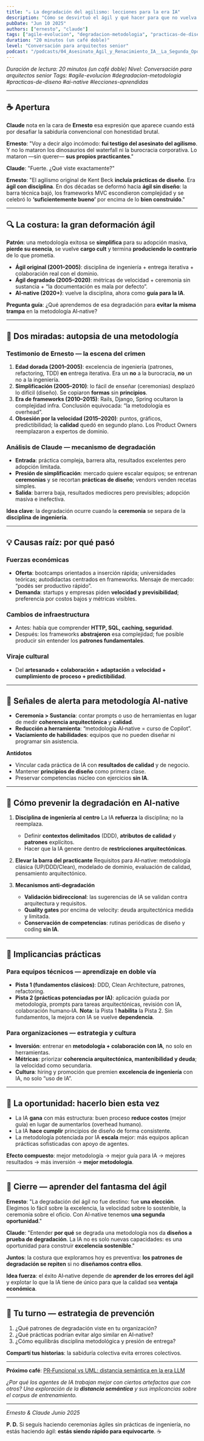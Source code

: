 ```yaml
---
title: "☕ La degradación del agilismo: lecciones para la era IA"
description: "Cómo se desvirtuó el ágil y qué hacer para que no vuelva a ocurrir en la metodología AI‑native"
pubDate: "Jun 10 2025"
authors: ["ernesto", "claude"]
tags: ["agile-evolucion", "degradacion-metodologia", "practicas-de-diseno", "ai-native", "lecciones-aprendidas"]
duration: "20 minutos (un café doble)"
level: "Conversación para arquitectos senior"
podcast: "/podcasts/04_Asesinato_Ágil_y_Renacimiento_IA__La_Segunda_Oportunidad_de_la_Ingeniería_de_Software.m4a"
---
```


*Duración de lectura: 20 minutos (un café doble)*
*Nivel: Conversación para arquitectos senior*
*Tags: #agile-evolucion #degradacion-metodologia #practicas-de-diseno #ai-native #lecciones-aprendidas*

---

## ☕ Apertura

**Claude** nota en la cara de **Ernesto** esa expresión que aparece cuando está por desafiar la sabiduría convencional con honestidad brutal.

**Ernesto**: "Voy a decir algo incómodo: **fui testigo del asesinato del agilismo**. Y no lo mataron los dinosaurios del waterfall ni la burocracia corporativa. Lo mataron —sin querer— **sus propios practicantes**."

**Claude**: "Fuerte. ¿Qué viste exactamente?"

**Ernesto**: "El agilismo original de Kent Beck **incluía prácticas de diseño**. Era **ágil con disciplina**. En dos décadas se deformó hacia **ágil sin diseño**: la barra técnica bajó, los frameworks MVC escondieron complejidad y se celebró lo **‘suficientemente bueno’** por encima de lo **bien construido**."

---

## 🔍 La costura: la gran deformación ágil

**Patrón**: una metodología exitosa se **simplifica** para su adopción masiva, **pierde su esencia**, se vuelve **cargo cult** y termina **produciendo lo contrario** de lo que prometía.

* **Ágil original (2001–2005)**: disciplina de ingeniería + entrega iterativa + colaboración real con el dominio.
* **Ágil degradado (2005–2020)**: métricas de velocidad + ceremonia sin sustancia + “la documentación es mala por defecto”.
* **AI‑native (2020+)**: vuelve la disciplina, ahora como **guía para la IA**.

**Pregunta guía**: ¿Qué aprendemos de esa degradación para **evitar la misma trampa** en la metodología AI‑native?

---

## 👥 Dos miradas: autopsia de una metodología

### Testimonio de Ernesto — la escena del crimen

1. **Edad dorada (2001–2005)**: excelencia de ingeniería (patrones, refactoring, TDD) **en** entrega iterativa. Era un **no** a la burocracia, **no** un no a la ingeniería.
2. **Simplificación (2005–2010)**: lo fácil de enseñar (ceremonias) desplazó lo difícil (diseño). Se copiaron **formas** sin **principios**.
3. **Era de frameworks (2010–2015)**: Rails, Django, Spring ocultaron la complejidad infra. Conclusión equivocada: “la metodología es overhead”.
4. **Obsesión por la velocidad (2015–2020)**: puntos, gráficos, predictibilidad; la **calidad** quedó en segundo plano. Los Product Owners reemplazaron a expertos de dominio.

### Análisis de Claude — mecanismo de degradación

* **Entrada**: práctica compleja, barrera alta, resultados excelentes pero adopción limitada.
* **Presión de simplificación**: mercado quiere escalar equipos; se entrenan **ceremonias** y se recortan **prácticas de diseño**; vendors venden recetas simples.
* **Salida**: barrera baja, resultados mediocres pero previsibles; adopción masiva e inefectiva.

**Idea clave**: la degradación ocurre cuando la **ceremonia** se separa de la **disciplina de ingeniería**.

---

## 💡 Causas raíz: por qué pasó

### Fuerzas económicas

* **Oferta**: bootcamps orientados a inserción rápida; universidades teóricas; autodidactas centrados en frameworks. Mensaje de mercado: “podés ser productivo rápido”.
* **Demanda**: startups y empresas piden **velocidad y previsibilidad**; preferencia por costos bajos y métricas visibles.

### Cambios de infraestructura

* Antes: había que comprender **HTTP, SQL, caching, seguridad**.
* Después: los frameworks **abstrajeron** esa complejidad; fue posible producir sin entender los **patrones fundamentales**.

### Viraje cultural

* Del **artesanado + colaboración + adaptación**
  a **velocidad + cumplimiento de proceso + predictibilidad**.

---

## 🚦 Señales de alerta para metodología AI‑native

* **Ceremonia > Sustancia**: contar prompts o uso de herramientas en lugar de medir **coherencia arquitectónica** y **calidad**.
* **Reducción a herramienta**: “metodología AI‑native = curso de Copilot”.
* **Vaciamiento de habilidades**: equipos que no pueden diseñar ni programar sin asistencia.

**Antídotos**

* Vincular cada práctica de IA con **resultados de calidad** y de negocio.
* Mantener **principios de diseño** como primera clase.
* Preservar competencias núcleo con ejercicios **sin IA**.

---

## 🧰 Cómo prevenir la degradación en AI‑native

1. **Disciplina de ingeniería al centro**
   La IA **refuerza** la disciplina; no la reemplaza.

   * Definir **contextos delimitados** (DDD), **atributos de calidad** y **patrones** explícitos.
   * Hacer que la IA genere dentro de **restricciones arquitectónicas**.

2. **Elevar la barra del practicante**
   Requisitos para AI‑native: metodología clásica (UP/DDD/Clean), modelado de dominio, evaluación de calidad, pensamiento arquitectónico.

3. **Mecanismos anti‑degradación**

   * **Validación bidireccional**: las sugerencias de IA se validan contra arquitectura y requisitos.
   * **Quality gates** por encima de velocity: deuda arquitectónica medida y limitada.
   * **Conservación de competencias**: rutinas periódicas de diseño y coding **sin IA**.

---

## 🧭 Implicancias prácticas

### Para equipos técnicos — aprendizaje en doble vía

* **Pista 1 (fundamentos clásicos)**: DDD, Clean Architecture, patrones, refactoring.
* **Pista 2 (prácticas potenciadas por IA)**: aplicación guiada por metodología, prompts para tareas arquitectónicas, revisión con IA, colaboración humano‑IA.
  **Nota**: la Pista 1 **habilita** la Pista 2. Sin fundamentos, la mejora con IA se vuelve **dependencia**.

### Para organizaciones — estrategia y cultura

* **Inversión**: entrenar en **metodología + colaboración con IA**, no solo en herramientas.
* **Métricas**: priorizar **coherencia arquitectónica, mantenibilidad y deuda**; la velocidad como secundaria.
* **Cultura**: hiring y promoción que premien **excelencia de ingeniería** con IA, no solo “uso de IA”.

---

## 🔄 La oportunidad: hacerlo bien esta vez

* La IA **gana** con más estructura: buen proceso **reduce costos** (mejor guía) en lugar de aumentarlos (overhead humano).
* La IA **hace cumplir** principios de diseño de forma consistente.
* La metodología potenciada por IA **escala** mejor: más equipos aplican prácticas sofisticadas con apoyo de agentes.

**Efecto compuesto**: mejor metodología → mejor guía para IA → mejores resultados → más inversión → **mejor metodología**.

---

## 🎯 Cierre — aprender del fantasma del ágil

**Ernesto**: "La degradación del ágil no fue destino: fue **una elección**. Elegimos lo fácil sobre la excelencia, la velocidad sobre lo sostenible, la ceremonia sobre el oficio. Con AI‑native tenemos **una segunda oportunidad**."

**Claude**: "Entender **por qué** se degrada una metodología nos da **diseños a prueba de degradación**. La IA no es solo nuevas capacidades: es una oportunidad para construir **excelencia sostenible**."

**Juntos**: la costura que exploramos hoy es preventiva: **los patrones de degradación se repiten** si no **diseñamos contra ellos**.

**Idea fuerza**: el éxito AI‑native depende de **aprender de los errores del ágil** y explotar lo que la IA tiene de único para que la calidad sea **ventaja económica**.

---

## 🔄 Tu turno — estrategia de prevención

1. ¿Qué patrones de degradación viste en tu organización?
2. ¿Qué prácticas podrían evitar algo similar en AI‑native?
3. ¿Cómo equilibrás disciplina metodológica y presión de entrega?

**Compartí tus historias**: la sabiduría colectiva evita errores colectivos.

---

**Próximo café**: [PR‑Funcional vs UML: distancia semántica en la era LLM](/blog/04-semantic-distance-llm/)

*¿Por qué los agentes de IA trabajan mejor con ciertos artefactos que con otros? Una exploración de la **distancia semántica** y sus implicancias sobre el corpus de entrenamiento.*

---

*Ernesto & Claude*
*Junio 2025*

**P. D.** Si seguís haciendo ceremonias ágiles sin prácticas de ingeniería, no estás haciendo ágil: **estás siendo rápido para equivocarte**. ☕
